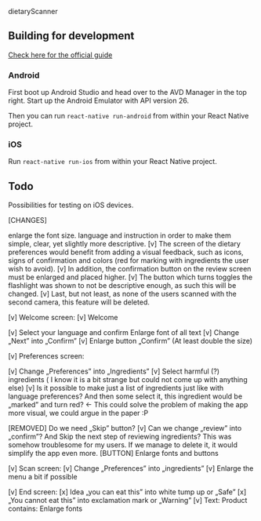 dietaryScanner

## Building for development
[Check here for the official guide](https://facebook.github.io/react-native/docs/getting-started.html)

### Android
First boot up Android Studio and head over to the AVD Manager in the top right. 
Start up the Android Emulator with API version 26.

Then you can run `react-native run-android` from within your React Native project.

### iOS
Run `react-native run-ios` from within your React Native project.

## Todo

Possibilities for testing on iOS devices.


[CHANGES]

enlarge the font size. 
language and instruction in order to make them simple, clear, yet slightly more descriptive. 
[v] The screen of the dietary preferences would benefit from adding a visual feedback, such as icons, signs of confirmation and colors (red for marking with ingredients the user wish to avoid). 
[v] In addition, the confirmation button on the review screen must be enlarged and placed higher. 
[v] The button which turns toggles the flashlight was shown to not be descriptive enough, as such this will be changed. 
[v] Last, but not least, as none of the users scanned with the second camera, this feature will be deleted. 




[v] Welcome screen: 
[v] Welcome

[v] Select your language and confirm
Enlarge font of all text
[v] Change „Next” into „Confirm” 
[v] Enlarge button „Confirm” (At least double the size)


[v] Preferences screen:

[v] Change „Preferences” into „Ingredients” 
[v] Select harmful (?) ingredients ( I know it is a bit strange but could not come up with anything else)
[v] Is it possible to make just a list of ingredients just like with language preferences? And then some select it, this ingredient would be „marked” and turn red? <- This could solve the problem of making the app more visual, we could argue in the paper :P

[REMOVED] Do we need „Skip” button?
[v] Can we change „review” into „confirm”? And Skip the next step of reviewing ingredients? This was somehow troublesome for my users. If we manage to delete it, it would simplify the app even more. 
[BUTTON] Enlarge fonts and buttons



[v] Scan screen:
[v] Change „Preferences” into „ingredients”
[v] Enlarge the menu a bit if possible 



[v] End screen: 
[x] Idea „you can eat this” into white tump up or „Safe”
[x] „You cannot eat this” into exclamation mark or „Warning” 
[v] Text: Product contains: 
Enlarge fonts 


